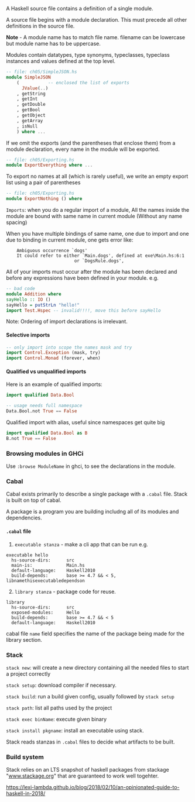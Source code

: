 A Haskell source file contains a definition of a single module.

A source file begins with a module declaration. This must precede all other definitions in the source file.

**Note** - A module name has to match file name. filename can be lowercase but module name has to be uppercase.

Modules contain datatypes, type synonyms, typeclasses, typeclass instances and values
defined at the top level.

```hs
-- file: ch05/SimpleJSON.hs
module SimpleJSON
    (           -- enclosed the list of exports
      JValue(..)
    , getString
    , getInt
    , getDouble
    , getBool
    , getObject
    , getArray
    , isNull
    ) where ...
```

If we omit the exports (and the parentheses that enclose them) from a module declaration, every name in the module will be exported.
```hs
-- file: ch05/Exporting.hs
module ExportEverything where ...
```

To export no names at all (which is rarely useful), we write an empty export list using a pair of parentheses

```hs
-- file: ch05/Exporting.hs
module ExportNothing () where
```

`Imports`: when you do a regular import of a module,
All the names inside the module are bound with same name in current module (Without any name spacing)

When you have multiple bindings of same name, one due to import and one due to binding in current module,
one gets error like:
```
    Ambiguous occurrence `dogs'
    It could refer to either `Main.dogs', defined at exe\Main.hs:6:1
                          or `DogsRule.dogs',
```

All of your imports must occur after the module has
been declared and before any expressions have been defined in your
module.
e.g.
```hs
-- bad code
module Addition where
sayHello :: IO ()
sayHello = putStrLn "hello!"
import Test.Hspec -- invalid!!!!, move this before sayHello
```

Note: Ordering of import declarations is irrelevant.

#### Selective imports

```hs
-- only import into scope the names mask and try
import Control.Exception (mask, try)
import Control.Monad (forever, when)
```

#### Qualified vs unqualified imports

Here is an example of qualified imports:
```hs
import qualified Data.Bool

-- usage needs full namespace
Data.Bool.not True == False
```

Qualified import with alias, useful since namespaces get quite big
```hs
import qualified Data.Bool as B
B.not True == False
```

### Browsing modules in GHCi

Use `:browse ModuleName` in ghci, to see the declarations in the module.



### Cabal

Cabal exists primarily to describe a single package with a `.cabal` file.
Stack is built on top of cabal.

A package is a program you are building includng all of its modules and dependencies.

#### `.cabal` file

1. `executable stanza` - make a cli app that can be run
e.g.
```cabal
executable hello
  hs-source-dirs:      src
  main-is:             Main.hs
  default-language:    Haskell2010
  build-depends:       base >= 4.7 && < 5, libnamethisexecutabledependson
```

2. `library stanza` - package code for reuse.
```cabal
library
  hs-source-dirs:      src
  exposed-modules:     Hello
  build-depends:       base >= 4.7 && < 5
  default-language:    Haskell2010
```

cabal file `name` field specifies the name of the package being made for the library section.

### Stack

`stack new`: will create a new directory containing all the needed files to start a project correctly

`stack setup`: download compiler if necessary.

`stack build`: run a build given config, usually followed by `stack setup`

`stack path`: list all paths used by the project

`stack exec binName`: execute given binary

`stack install pkgname`: install an executable using stack.

Stack reads stanzas in `.cabal` files to decide what artifacts to be built.



### Build system

Stack relies on an LTS snapshot of haskell packages from stackage "www.stackage.org" that are guaranteed to work well togehter.

https://lexi-lambda.github.io/blog/2018/02/10/an-opinionated-guide-to-haskell-in-2018/

